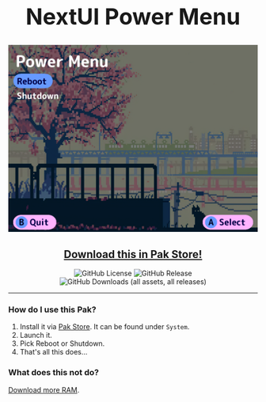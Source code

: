 <div align="center">

<h1 style="font-size: 45px;">
    NextUI Power Menu
</h1>

<img src=".github/resources/screenshots/1.png" width="auto" alt="Preview">

## [Download this in Pak Store!](https://github.com/UncleJunVIP/nextui-pak-store)

![GitHub License](https://img.shields.io/github/license/UncleJunVip/nextui-power-menu?style=for-the-badge)
![GitHub Release](https://img.shields.io/github/v/release/UncleJunVIP/nextui-power-menu?sort=semver&style=for-the-badge)
![GitHub Downloads (all assets, all releases)](https://img.shields.io/github/downloads/UncleJunVIP/nextui-power-menu/total?style=for-the-badge&label=Total%20Downloads)


</div>

---

### How do I use this Pak?

1. Install it via [Pak Store](https://github.com/UncleJunVIP/nextui-pak-store). It can be found under `System`.
2. Launch it.
3. Pick Reboot or Shutdown.
4. That's all this does...

### What does this not do?

[Download more RAM](http://www.downloadmoreram.com).
